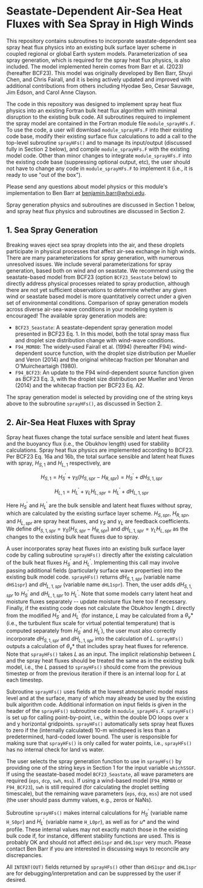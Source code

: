 # Seastate-Dependent Air-Sea Heat Fluxes with Sea Spray in High Winds

This repository contains subroutines to incorporate seastate-dependent sea spray heat flux physics into an existing bulk surface layer scheme in coupled regional or global Earth system models.  Parameterization of sea spray generation, which is required for the spray heat flux physics, is also included.  The model implemented herein comes from Barr et al. (2023) (hereafter BCF23).  This model was originally developed by Ben Barr, Shuyi Chen, and Chris Fairall, and it is being actively updated and improved with additional contributions from others including Hyodae Seo, Cesar Sauvage, Jim Edson, and Carol Anne Clayson.

The code in this repository was designed to implement spray heat flux physics into an existing Fortran bulk heat flux algorithm with minimal disruption to the existing bulk code.  All subroutines required to implement the spray model are contained in the Fortran module file `module_sprayHFs.F`.  To use the code, a user will download `module_sprayHFs.F` into their existing code base, modify their existing surface flux calculations to add a call to the top-level subroutine `sprayHFs()` and to manage its input/output (discussed fully in Section 2 below), and compile `module_sprayHFs.F` with the existing model code.  Other than minor changes to integrate `module_sprayHFs.F` into the existing code base (suppressing optional output, etc), the user should not have to change any code in `module_sprayHFs.F` to implement it (i.e., it is ready to use "out of the box").

Please send any questions about model physics or this module's implementation to Ben Barr at benjamin.barr@whoi.edu.

Spray generation physics and subroutines are discussed in Section 1 below, and spray heat flux physics and subroutines are discussed in Section 2.

## 1. Sea Spray Generation

Breaking waves eject sea spray droplets into the air, and these droplets participate in physical processes that affect air-sea exchange in high winds.  There are many parameterizations for spray generation, with numerous unresolved issues.  We include several parameterizations for spray generation, based both on wind and on seastate.  We recommend using the seastate-based model from BCF23 (option `BCF23_Seastate` below) to directly address physical processes related to spray production, although there are not yet sufficient observations to determine whether any given wind or seastate based model is more quantitatively correct under a given set of environmental conditions.  Comparison of spray generation models across diverse air-sea-wave conditions in your modeling system is encouraged!  The available spray generation models are:

+ `BCF23_Seastate`: A seastate-dependent spray generation model presented in BCF23 Eq. 1.  In this model, both the total spray mass flux and droplet size distribution change with wind-wave conditions.
+ `F94_MOM80`: The widely-used Fairall et al. (1994) (hereafter F94) wind-dependent source function, with the droplet size distribution per Mueller and Veron (2014) and the original whitecap fraction per Monahan and O'Muircheartaigh (1980).
+ `F94_BCF23`: An update to the F94 wind-dependent source function given as BCF23 Eq. 3, with the droplet size distribution per Mueller and Veron (2014) and the whitecap fraction per BCF23 Eq. A2.

The spray generation model is selected by providing one of the string keys above to the subroutine `sprayHFs()`, as discussed in Section 2.

## 2. Air-Sea Heat Fluxes with Spray

Spray heat fluxes change the total surface sensible and latent heat fluxes and the buoyancy flux (i.e., the Obukhov length) used for stability calculations.  Spray heat flux physics are implemented according to BCF23.  Per BCF23 Eq. 16a and 16b, the total surface sensible and latent heat fluxes with spray, $H_{S,1}$ and $H_{L,1}$ respectively, are

```math
H_{S,1} = H^{\prime}_S + \gamma_S \left( H_{S,spr} - H_{R,spr} \right) = H^{\prime}_S + dH_{S,1,spr}
```
```math
H_{L,1} = H^{\prime}_L + \gamma_L H_{L,spr} = H^{\prime}_L + dH_{L,1,spr}
```
Here $`H^{\prime}_S`$ and $`H^{\prime}_L`$ are the bulk sensible and latent heat fluxes without spray, which are calculated by the existing surface layer scheme.  $H_{S,spr}$, $H_{R,spr}$, and $H_{L,spr}$ are spray heat fluxes, and $\gamma_S$ and $\gamma_L$ are feedback coefficients.  We define $dH_{S,1,spr} = \gamma_S \left( H_{S,spr} - H_{R,spr} \right)$ and $dH_{L,1,spr} = \gamma_L H_{L,spr}$ as the changes to the existing bulk heat fluxes due to spray.

A user incorporates spray heat fluxes into an existing bulk surface layer code by calling subroutine `sprayHFs()` directly after the existing calculation of the bulk heat fluxes $`H^{\prime}_S`$ and $`H^{\prime}_L`$.  Implementing this call may involve passing additional fields (particularly surface wave properties) into the existing bulk model code.  `sprayHFs()` returns $dH_{S,1,spr}$ (variable name `dHS1spr`) and $dH_{L,1,spr}$ (variable name `dHL1spr`).  Then, the user adds $dH_{S,1,spr}$ to $`H^{\prime}_S`$ and $dH_{L,1,spr}$ to $`H^{\prime}_L`$.  Note that some models carry latent heat and moisture fluxes separately -- update moisture flux here too if necessary.  Finally, if the existing code does not calculate the Obukhov length $L$ directly from the modified $`H^{\prime}_S`$ and $`H^{\prime}_L`$ (for instance, $L$ may be calculated from a $`\theta_v*`$ (i.e., the turbulent flux scale for virtual potential temperature) that is computed separately from $`H^{\prime}_S`$ and $`H^{\prime}_L`$), the user must also correctly incorporate $dH_{S,1,spr}$ and $dH_{L,1,spr}$ into the calculation of $L$.  `sprayHFs()` outputs a calculation of $`\theta_v*`$ that includes spray heat fluxes for reference.  Note that `sprayHFs()` takes $L$ as an input.  The implicit relationship between $L$ and the spray heat fluxes should be treated the same as in the existing bulk model, i.e., the $L$ passed to `sprayHFs()` should come from the previous timestep or from the previous iteration if there is an internal loop for $L$ at each timestep.

Subroutine `sprayHFs()` uses fields at the lowest atmospheric model mass level and at the surface, many of which may already be used by the existing bulk algorithm code.  Additional information on input fields is given in the header of the `sprayHFs()` subroutine code in `module_sprayHFs.F`.  `sprayHFs()` is set up for calling point-by-point, i.e., within the double DO loops over x and y horizontal gridpoints.  `sprayHFs()` automatically sets spray heat fluxes to zero if the (internally calculated) 10-m windspeed is less than a predetermined, hard-coded lower bound.  The user is responsible for making sure that `sprayHFs()` is only called for water points, i.e., `sprayHFs()` has no internal check for land vs water.

The user selects the spray generation function to use in `sprayHFs()` by providing one of the string keys in Section 1 for the input variable `whichSSGF`.  If using the seastate-based model `BCF23_Seastate`, all wave parameters are required (`eps`, `dcp`, `swh`, `mss`).  If using a wind-based model (`F94_MOM80` or `F94_BCF23`), `swh` is still required (for calculating the droplet settling timescale), but the remaining wave parameters (`eps`, `dcp`, `mss`) are not used (the user should pass dummy values, e.g., zeros or NaNs).

Subroutine `sprayHFs()` makes internal calculations for $`H^{\prime}_S`$ (variable name `H_S0pr`) and $`H^{\prime}_L`$ (variable name `H_L0pr`), as well as for $`u*`$ and the wind profile.  These internal values may not exactly match those in the existing bulk code if, for instance, different stability functions are used.  This is probably OK and should not affect `dHS1spr` and `dHL1spr` very much.  Please contact Ben Barr if you are interested in discussing ways to reconcile any discrepancies.

All `INTENT(OUT)` fields returned by `sprayHFs()` other than `dHS1spr` and `dHL1spr` are for debugging/interpretation and can be suppressed by the user if desired.

